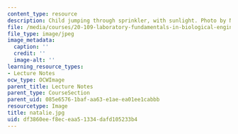 ```yaml
---
content_type: resource
description: Child jumping through sprinkler, with sunlight. Photo by Natalie Kuldell.
file: /media/courses/20-109-laboratory-fundamentals-in-biological-engineering-fall-2007/df3860eef8eceaa51334dafd105233b4_natalie.jpg
file_type: image/jpeg
image_metadata:
  caption: ''
  credit: ''
  image-alt: ''
learning_resource_types:
- Lecture Notes
ocw_type: OCWImage
parent_title: Lecture Notes
parent_type: CourseSection
parent_uid: 085e6576-1baf-aa63-e1ae-ea01ee1cabbb
resourcetype: Image
title: natalie.jpg
uid: df3860ee-f8ec-eaa5-1334-dafd105233b4
---
```

